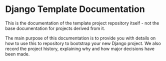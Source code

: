 # Django Template Documentation

This is the documentation of the template project repository itself - not the base
documentation for projects derived from it.

The main purpose of this documentation is to provide you with details on how to use this
to repository to bootstrap your new Django project. We also record the project history,
explaining why and how major decisions have been made.
